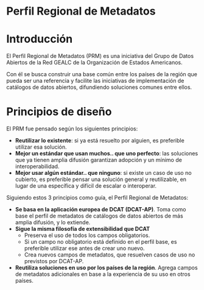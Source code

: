 Perfil Regional de Metadatos
===

# Introducción

El Perfil Regional de Metadatos (PRM) es una iniciativa del Grupo de Datos Abiertos de la Red GEALC de la Organización de Estados Americanos.

Con él se busca construir una base común entre los países de la región que pueda ser una referencia y facilite las iniciativas de implementación de catálogos de datos abiertos, difundiendo soluciones comunes entre ellos.

# Principios de diseño

El PRM fue pensado según los siguientes principios:

* **Reutilizar lo existente**: si ya está resuelto por alguien, es preferible utilizar esa solución.
* **Mejor un estándar que usan muchos.. que uno perfecto**: las soluciones que ya tienen amplia difusión garantizan adopción y un mínimo de interoperabilidad.
* **Mejor usar algún estándar.. que ninguno**: si existe un caso de uso no cubierto, es preferible pensar una solución general y reutilizable, en lugar de una específica y difícil de escalar o interoperar.

Siguiendo estos 3 principios como guía, el Perfil Regional de Metadatos:

* **Se basa en la aplicación europea de DCAT (DCAT-AP)**. Toma como base el perfil de metadatos de catálogos de datos abiertos de más amplia difusión, y lo extiende.
* **Sigue la misma filosofía de extensibilidad que DCAT**
    - Preserva el uso de todos los campos obligatorios.
    - Si un campo no obligatorio está definido en el perfil base, es preferible utilizar ese antes de crear uno nuevo.
    - Crea nuevos campos de metadatos, que resuelven casos de uso no previstos por DCAT-AP.
* **Reutiliza soluciones en uso por los países de la región**. Agrega campos de metadatos adicionales en base a la experiencia de su uso en otros países.




